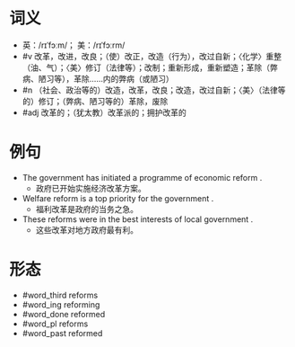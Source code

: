 # 词义
- 英：/rɪˈfɔːm/； 美：/rɪˈfɔːrm/
- #v 改革，改进，改良；（使）改正，改造（行为），改过自新；〈化学〉重整（油、气）；〈美〉修订（法律等）；改制；重新形成，重新塑造；革除（弊病、陋习等），革除……内的弊病（或陋习）
- #n （社会、政治等的）改造，改革，改良；改造，改过自新；〈美〉（法律等的）修订；（弊病、陋习等的）革除，废除
- #adj 改革的；（犹太教）改革派的；拥护改革的
# 例句
- The government has initiated a programme of economic reform .
	- 政府已开始实施经济改革方案。
- Welfare reform is a top priority for the government .
	- 福利改革是政府的当务之急。
- These reforms were in the best interests of local government .
	- 这些改革对地方政府最有利。
# 形态
- #word_third reforms
- #word_ing reforming
- #word_done reformed
- #word_pl reforms
- #word_past reformed
